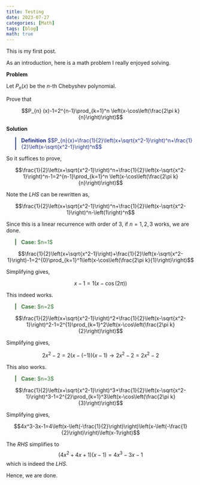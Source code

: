 ```yaml
---
title: Testing
date: 2023-07-27
categories: [Math]
tags: [blog]
math: true
---
```

This is my first post.

As an introduction, here is a math problem I really enjoyed solving.

<b>Problem</b>

Let $P_{n} (x)$ be the $n$-th Chebyshev polynomial. 

Prove that

$$P_{n} (x)-1=2^{n-1}\prod_{k=1}^n \left(x-\cos\left(\frac{2\pi k}{n}\right)\right)$$

<b>Solution</b>

<blockquote style="color: #1e2f97; border-left-color: #1e2f97">
<b>Definition</b> $$P_{n}(x)=\frac{1}{2}\left(x+\sqrt{x^2-1}\right)^n+\frac{1}{2}\left(x-\sqrt{x^2-1}\right)^n$$
</blockquote>

So it suffices to prove,

$$\frac{1}{2}\left(x+\sqrt{x^2-1}\right)^n+\frac{1}{2}\left(x-\sqrt{x^2-1}\right)^n-1=2^{n-1}\prod_{k=1}^n \left(x-\cos\left(\frac{2\pi k}{n}\right)\right)$$

Note the $LHS$ can be rewritten as,

$$\frac{1}{2}\left(x+\sqrt{x^2-1}\right)^n+\frac{1}{2}\left(x-\sqrt{x^2-1}\right)^n-\left(1\right)^n$$

Since this is a linear recurrence with order of $3$, if $n=1,2,3$ works, we are done.

<blockquote style="color: #357a38; border-left-color: #357a38">
<b>Case:</b> $n=1$
</blockquote>

$$\frac{1}{2}\left(x+\sqrt{x^2-1}\right)+\frac{1}{2}\left(x-\sqrt{x^2-1}\right)-1=2^{0}\prod_{k=1}^1\left(x-\cos\left(\frac{2\pi k}{1}\right)\right)$$
    
Simplifying gives,
    
$$x-1=1\left(x-\cos\left(2\pi\right)\right)$$
    
This indeed works.
 
 <blockquote style="color: #357a38; border-left-color: #357a38">
<b>Case:</b> $n=2$
</blockquote>

$$\frac{1}{2}\left(x+\sqrt{x^2-1}\right)^2+\frac{1}{2}\left(x-\sqrt{x^2-1}\right)^2-1=2^{1}\prod_{k=1}^2\left(x-\cos\left(\frac{2\pi k}{2}\right)\right)$$

Simplifying gives,

$$2x^2-2=2(x-(-1))(x-1)\rightarrow 2x^2-2=2x^2-2$$

This also works.
 
<blockquote style="color: #357a38; border-left-color: #357a38">
<b>Case:</b> $n=3$
</blockquote>

$$\frac{1}{2}\left(x+\sqrt{x^2-1}\right)^3+\frac{1}{2}\left(x-\sqrt{x^2-1}\right)^3-1=2^{2}\prod_{k=1}^3\left(x-\cos\left(\frac{2\pi k}{3}\right)\right)$$

Simplifying gives,

$$4x^3-3x-1=4\left(x-\left(-\frac{1}{2}\right)\right)\left(x-\left(-\frac{1}{2}\right)\right)\left(x-1\right)$$

The $RHS$ simplifies to $$(4x^2+4x+1)(x-1)=4x^3-3x-1$$ which is indeed the $LHS$.

Hence, we are done.

